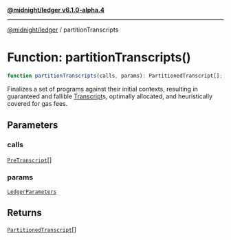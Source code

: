 [**@midnight/ledger v6.1.0-alpha.4**](../README.md)

***

[@midnight/ledger](../globals.md) / partitionTranscripts

# Function: partitionTranscripts()

```ts
function partitionTranscripts(calls, params): PartitionedTranscript[];
```

Finalizes a set of programs against their initial contexts,
resulting in guaranteed and fallible [Transcript](../type-aliases/Transcript.md)s, optimally
allocated, and heuristically covered for gas fees.

## Parameters

### calls

[`PreTranscript`](../classes/PreTranscript.md)[]

### params

[`LedgerParameters`](../classes/LedgerParameters.md)

## Returns

[`PartitionedTranscript`](../type-aliases/PartitionedTranscript.md)[]
